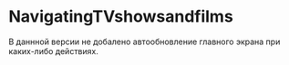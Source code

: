 # NavigatingTVshowsandfilms
В даннной версии не добалено автообновление главного экрана при каких-либо действиях.
